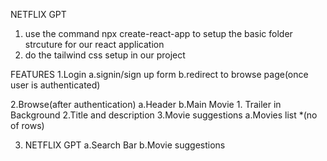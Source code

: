 

NETFLIX GPT
1. use the command npx create-react-app to setup the basic folder strcuture for our react application
2. do the tailwind css setup in our project


FEATURES
1.Login
   a.signin/sign up form
   b.redirect to browse page(once user is authenticated)

2.Browse(after authentication)
   a.Header
   b.Main Movie
     1. Trailer in Background
     2.Title and description
     3.Movie suggestions
        a.Movies list *(no of rows)

 3. NETFLIX GPT
     a.Search Bar 
     b.Movie suggestions      


